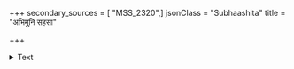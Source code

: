 +++
secondary_sources = [ "MSS_2320",]
jsonClass = "Subhaashita"
title = "अभिमुनि सहसा"

+++

<details><summary>Text</summary>

अभिमुनि सहसा हृते परस्या घनमरुता जघनांशुकैकदेशे।  
चकितमवसनोरु सत्रपायाः प्रतियुवतीरपि विस्मयं निनाय॥
</details>
